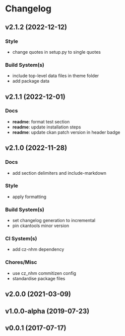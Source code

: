 # Changelog

## v2.1.2 (2022-12-12)

### Style

- change quotes in setup.py to single quotes

### Build System(s)

- include top-level data files in theme folder
- add package data

## v2.1.1 (2022-12-01)

### Docs

- **readme**: format test section
- **readme**: update installation steps
- **readme**: update ckan patch version in header badge

## v2.1.0 (2022-11-28)

### Docs

- add section delimiters and include-markdown

### Style

- apply formatting

### Build System(s)

- set changelog generation to incremental
- pin ckantools minor version

### CI System(s)

- add cz-nhm dependency

### Chores/Misc

- use cz_nhm commitizen config
- standardise package files

## v2.0.0 (2021-03-09)

## v1.0.0-alpha (2019-07-23)

## v0.0.1 (2017-07-17)

